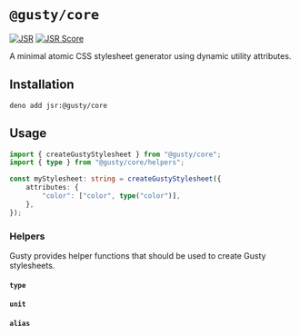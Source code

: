 # `@gusty/core`

[![JSR](https://jsr.io/badges/@gusty/core)](https://jsr.io/@gusty/core) [![JSR Score](https://jsr.io/badges/@gusty/core/score)](https://jsr.io/@gusty/core)

A minimal atomic CSS stylesheet generator using dynamic utility attributes.

## Installation

```
deno add jsr:@gusty/core
```

## Usage

```ts
import { createGustyStylesheet } from "@gusty/core";
import { type } from "@gusty/core/helpers";

const myStylesheet: string = createGustyStylesheet({
	attributes: {
		"color": ["color", type("color")],
	},
});
```

### Helpers

Gusty provides helper functions that should be used to create Gusty stylesheets.

#### `type`

#### `unit`

#### `alias`
